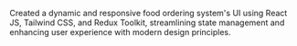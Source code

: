 Created a dynamic and responsive food ordering system's UI using React JS, Tailwind CSS, and Redux Toolkit, streamlining state management and enhancing user experience with modern design principles.
